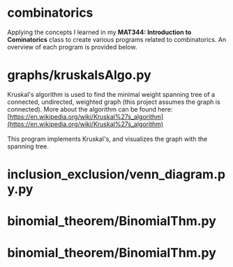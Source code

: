 # combinatorics
Applying the concepts I learned in my **MAT344: Introduction to Cominatorics** class to create various programs related to combinatorics. An overview of each program is provided below.

# graphs/kruskalsAlgo.py
Kruskal's algorithm is used to find the minimal weight spanning tree of a connected, undirected, weighted graph (this project assumes the graph is connected). More about the algorithm can be found here: [https://en.wikipedia.org/wiki/Kruskal%27s_algorithm](https://en.wikipedia.org/wiki/Kruskal%27s_algorithm)
<br/><br/>
This program implements Kruskal's, and visualizes the graph with the spanning tree.


# inclusion_exclusion/venn_diagram.py.py

# binomial_theorem/BinomialThm.py

# binomial_theorem/BinomialThm.py


